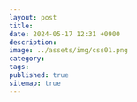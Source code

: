 ```yaml
---
layout: post
title: 
date: 2024-05-17 12:31 +0900
description: 
image: ../assets/img/css01.png
category: 
tags: 
published: true
sitemap: true
---
```



##
